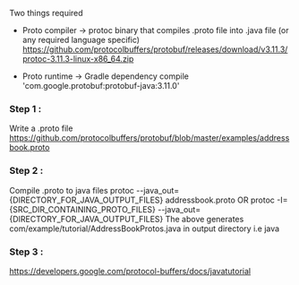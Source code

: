 Two things required

- Proto compiler -> protoc binary that compiles .proto file into .java file (or any required language specific)
https://github.com/protocolbuffers/protobuf/releases/download/v3.11.3/protoc-3.11.3-linux-x86_64.zip

- Proto runtime -> 
Gradle dependency    compile 'com.google.protobuf:protobuf-java:3.11.0'


### Step 1 : 
Write a .proto file 
https://github.com/protocolbuffers/protobuf/blob/master/examples/addressbook.proto

### Step 2 : 
Compile .proto to java files 
protoc --java_out={DIRECTORY_FOR_JAVA_OUTPUT_FILES} addressbook.proto
OR
protoc -I={SRC_DIR_CONTAINING_PROTO_FILES} --java_out={DIRECTORY_FOR_JAVA_OUTPUT_FILES}
The above generates com/example/tutorial/AddressBookProtos.java in output directory i.e java

### Step 3 : 

https://developers.google.com/protocol-buffers/docs/javatutorial

